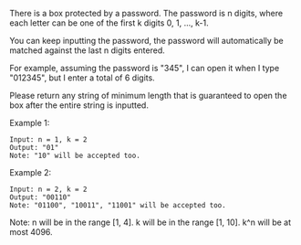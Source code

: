 There is a box protected by a password. The password is n digits, where each letter can be one of the first k digits 0, 1, ..., k-1.

You can keep inputting the password, the password will automatically be matched against the last n digits entered.

For example, assuming the password is "345", I can open it when I type "012345", but I enter a total of 6 digits.

Please return any string of minimum length that is guaranteed to open the box after the entire string is inputted.

Example 1:
```
Input: n = 1, k = 2
Output: "01"
Note: "10" will be accepted too.
```
Example 2:
```
Input: n = 2, k = 2
Output: "00110"
Note: "01100", "10011", "11001" will be accepted too.
```
Note:
n will be in the range [1, 4].
k will be in the range [1, 10].
k^n will be at most 4096.